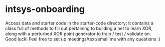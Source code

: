 # intsys-onboarding
Access data and starter code in the starter-code directory; it contains a class full of methods to fill out pertaining to building a net to learn XOR, along with a perturbed XOR point generator to train / test / validate on. Good luck! Feel free to set up meetings/text/email me with any questions :)
